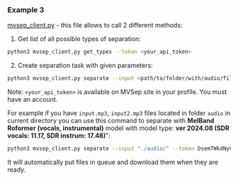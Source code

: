 ### Example 3

[mvsep_client.py](python_example3/mvsep_client.py) - this file allows to call 2 different methods:

1) Get list of all possible types of separation:
```bash
python3 mvsep_client.py get_types --token <your_api_token>
```

2) Create separation task with given parameters:
```bash
python3 mvsep_client.py separate --input <path/to/folder/with/audio/files> --output_folder <path where to store the files> --output_format <MP3=0, WAV=1, FLAC=2> --token <your_api_token> --sep_type <separation_type> --add_opt1 <add_opt1> --add_opt2 <add_opt2> --add_opt3 <add_opt3>
```
Note: `<your_api_token>` is available on MVSep site in your profile. You must have an account. 

For example if you have `input.mp3`, `input2.mp3` files located in folder `audio` in current directory you can use this command to separate with **MelBand Roformer (vocals, instrumental)** model with model type: **ver 2024.08 (SDR vocals: 11.17, SDR instrum: 17.48)**":
```bash
python3 mvsep_client.py separate --input "./audio/" --token DsemTWkdNyChZZWEjnHKVQAcjC543t --sep_type 48 --add_opt1 1
```
It will automatically put files in queue and download them when they are ready.